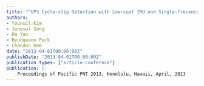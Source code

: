 ```yaml
---
title: "“GPS Cycle-slip Detection with Low-cost IMU and Single-freuency Receiver for Land Vehicle”"
authors:
- Younsil Kim
- Junesol Song
- Ho Yun
- Byungwoon Park
- Chandon Kee
date: "2013-04-01T00:00:00Z"
publishDate: "2013-04-01T00:00:00Z"
publication_types: ["article-confernce"]
publication: |-
    Proceedings of Pacific PNT 2013, Honolulu, Hawaii, April, 2013
---
```

